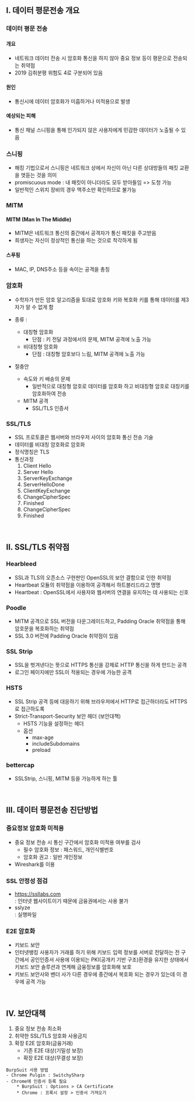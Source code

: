 ## I. 데이터 평문전송 개요
### 데이터 평문 전송
#### 개요  
- 네트워크 데이터 전송 시 암호화 통신을 하지 않아 중요 정보 등이 평문으로 전송되는 취약점
- 2019 김취분평 위험도 4로 구분되어 있음

#### 원인  
- 통신시에 데이터 암호화가 미흡하거나 미적용으로 발생

#### 예상되는 피해  
- 통신 채널 스니핑을 통해 인가되지 않은 사용자에게 민감한 데이터가 노출될 수 있음

### 스니핑
- 해킹 기법으로서 스니핑은 네트워크 상에서 자신이 아닌 다른 상대방들의 패킷 교환을 엿듣는 것을 의미
- promiscuous mode : 내 패킷이 아니더라도 모두 받아들임 => 도청 가능
- 일반적인 스위치 장비의 경우 맥주소만 확인하므로 불가능

### MITM 
#### MITM (Man In The Middle)
- MITM은 네트워크 통신의 중간에서 공격자가 통신 패킷을 주고받음
- 희생자는 자신이 정상적인 통신을 하는 것으로 착각하게 됨

#### 스푸핑
- MAC, IP, DNS주소 등을 속이는 공격을 총칭

### 암호화
- 수학자가 만든 암호 알고리즘을 토대로 암호화 키와 복호화 키를 통해 데이터를 제3자가 알 수 없게 함
- 종류 : 
    - 대칭형 암호화
        - 단점 : 키 전달 과정에서의 문제, MITM 공격에 노출 가능
    - 비대칭형 암호화
        - 단점 : 대칭형 암호보다 느림, MITM 공격에 노출 가능

- 절충안
    - 속도와 키 배송의 문제
        - 일반적으로 대칭형 암호로 데이터를 암호화 하고 비대칭형 암호로 대칭키를 암호화하여 전송
    - MITM 공격
        - SSL/TLS 인증서

### SSL/TLS
- SSL 프로토콜은 웹서버와 브라우저 사이의 암호화 통신 전송 기술
- 데이터를 비대칭 암호화로 암호화
- 정식명칭은 TLS
- 통신과정
    1. Client Hello
    2. Server Hello
    3. ServerKeyExchange
    4. ServerHelloDone
    5. ClientKeyExchange
    6. ChangeCipherSpec
    7. Finished
    8. ChangeCipherSpec
    9. Finished

<br>

## II. SSL/TLS 취약점
### Hearbleed
- SSL과 TLS의 오픈소스 구현판인 OpenSSL의 보안 결함으로 인한 취약점
- Heartbeat 모듈의 취약점을 이용하여 공격해서 하트블리드라고 명명
- Heartbeat : OpenSSL에서 사용자와 웹서버의 연결을 유지하는 데 사용되는 신호 

### Poodle
- MITM 공격으로 SSL 버전을 다운그레이드하고, Padding Oracle 취약점을 통해 암호문을 복호화하는 취약점
- SSL 3.0 버전에 Padding Oracle 취약점이 있음

### SSL Strip
- SSL을 벗겨낸다는 뜻으로 HTTPS 통신을 강제로 HTTP 통신을 하게 만드는 공격
- 로그인 페이지에만 SSL이 적용되는 경우에 가능한 공격

### HSTS
- SSL Strip 공격 등에 대응하기 위해 브라우저에서 HTTP로 접근하더라도 HTTPS로 접근하도록
- Strict-Transport-Security 보안 헤더 (보안대책)
    - HSTS 기능을 설정하는 헤더
    - 옵션
        - max-age
        - includeSubdomains
        - preload 

### bettercap
- SSLStrip, 스니핑, MITM 등을 가능하게 하는 툴

<br>

## III. 데이터 평문전송 진단방법
### 중요정보 암호화 미적용
- 중요 정보 전송 시 통신 구간에서 암호화 미적용 여부를 검사
    - 필수 암호화 정보 : 패스워드, 개인식별번호
    - 암호화 권고 : 일반 개인정보
- Wireshark를 이용

### SSL 안정성 점검
- https://ssllabs.com  
  : 인터넷 웹사이트이기 때문에 금융권에서는 사용 불가
- sslyze  
  : 실행파일

### E2E 암호화
- 키보드 보안
- 인터넷뱅킹 사용자가 거래를 하기 위해 키보드 입력 정보를 서버로 전달하는 전 구간에서 공인인증서 사용에 이용되는 PKI(공개키 기반 구조)환경을 유지한 상태에서 키보드 보안 솔루션과 연계해 금융정보를 암호화해 보호
- 키보드 보안사와 벤더 사가 다른 경우에 중간에서 복호화 되는 경우가 있는데 이 경우에 공격 가능 

<br>

## IV. 보안대책
1. 중요 정보 전송 최소화
2. 취약한 SSL/TLS 암호화 사용금지
3. 확장 E2E 암호화(금융거래)
    - 기존 E2E 대상(기밀성 보장)
    - 확장 E2E 대상(무결성 보장)


```
BurpSuit 사용 방법
- Chrome Pulgin : SwitchySharp
- Chrome에 인증서 등록 필요
    * BurpSuit : Options > CA Certificate
    * Chrome : 프록시 설정 > 인증서 가져오기
```